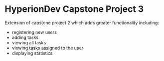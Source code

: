 # HyperionDev Capstone Project 3


Extension of capstone project 2 which adds greater functionality including:
- registering new users
- adding tasks
- viewing all tasks
- viewing tasks assigned to the user
- displaying statistics
